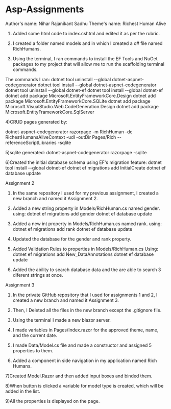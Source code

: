 # Asp-Assignments

Author's name: Nihar Rajanikant Sadhu
Theme's name: Richest Human Alive

1) Added some html code to index.cshtml and edited it as per the rubric.

2) I created a folder named models and in which I created a c# file named RichHumans.

3) Using the terminal, I ran commands to install the EF Tools and NuGet packages to my
project that will allow me to run the scaffolding terminal commands.


The commands I ran:
dotnet tool uninstall --global dotnet-aspnet-codegenerator
dotnet tool install --global dotnet-aspnet-codegenerator
dotnet tool uninstall --global dotnet-ef
dotnet tool install --global dotnet-ef
dotnet add package Microsoft.EntityFrameworkCore.Design
dotnet add package Microsoft.EntityFrameworkCore.SQLite
dotnet add package Microsoft.VisualStudio.Web.CodeGeneration.Design
dotnet add package Microsoft.EntityFrameworkCore.SqlServer

4)CRUD pages generated by:

dotnet-aspnet-codegenerator razorpage -m RichHuman -dc RichestHumansAliveContext -udl -outDir Pages/Rich --referenceScriptLibraries -sqlite

5)sqlite generated:  dotnet-aspnet-codegenerator razorpage -sqlite

6)Created the initial database schema using EF's migration feature:
dotnet tool install --global dotnet-ef
dotnet ef migrations add InitialCreate
dotnet ef database update


Assignment 2

1) In the same repository I used for my previous assignment, I created a new branch and
named it Assignment 2.

2) Added a new string property in Models/RichHuman.cs named gender.
using: dotnet ef migrations add gender
        dotnet ef database update

3) Added a new int property in Models/RichHuman.cs named rank.
using: dotnet ef migrations add rank
        dotnet ef database update


4) Updated the database for the gender and rank property.

5) Added Validation Rules to properties in Models/RichHuman.cs
Using: dotnet ef migrations add New_DataAnnotations
        dotnet ef database update

6) Added the ability to search database data and the are able to
search 3 diferent strings at once.


Assignment 3

1) In the private GitHub repository that I used for assignments 1 and 2, I created a
new branch and named it Assignment 3.

2) Then, I Deleted all the files in the new branch except the .gitignore file.

3) Using the terminal I made a new blazor server.

4) I made variables in Pages/Index.razor for the approved theme, name, and the current date.

5) I made Data/Model.cs file and made a constructor and assigned 5 properties to them.

6) Added a component in side navigation in my application named Rich Humans.

7)Created Model.Razor and then added input boxes and binded them.

8)When button is clicked
a variable for model type is created, which will be added in the list.

9)All the properties is displayed on the page.